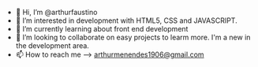 - 👋 Hi, I’m @arthurfaustino
- 👀 I’m interested in development with HTML5, CSS and JAVASCRIPT.
- 🌱 I’m currently learning about front end development
- 💞️ I’m looking to collaborate on easy projects to learm more. I'm a new in the development area.
- 📫 How to reach me  --> arthurmenendes1906@gmail.com

<!---
arthurfaustino/arthurfaustino is a ✨ special ✨ repository because its `README.md` (this file) appears on your GitHub profile.
You can click the Preview link to take a look at your changes.
--->
